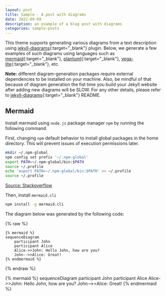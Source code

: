```yaml
---
layout: post
title: Sample - A post with diagrams
date: 2022-09-09
description: an example of a blog post with diagrams
categories: sample-posts
---
```


This theme supports generating various diagrams from a text description using [jekyll-diagrams](https://github.com/zhustec/jekyll-diagrams){:target="\_blank"} plugin.
Below, we generate a few examples of such diagrams using languages such as [mermaid](https://mermaid-js.github.io/mermaid/){:target="\_blank"}, [plantuml](https://plantuml.com/){:target="\_blank"}, [vega-lite](https://vega.github.io/vega-lite/){:target="\_blank"}, etc.

**Note:** different diagram-generation packages require external dependencies to be installed on your machine.
Also, be mindful of that because of diagram generation the fist time you build your Jekyll website after adding new diagrams will be SLOW.
For any other details, please refer to [jekyll-diagrams](https://github.com/zhustec/jekyll-diagrams){:target="\_blank"} README.


## Mermaid

Install mermaid using `node.js` package manager `npm` by running the following command:

First, changing `npm` default behavior to install global packages in the home directory. This will prevent issues of execution permissions later.

```bash
mkdir ~/.npm-global
npm config set prefix '~/.npm-global'
export PATH=~/.npm-global/bin:$PATH
source ~/.profile
echo 'export PATH=~/.npm-global/bin:$PATH' >> ~/.profile
source ~/.profile
```
<a href="https://stackoverflow.com/questions/59088731/error-failed-to-download-chromium-r686378-set-puppeteer-skip-chromium-downloa"> Source: Stackoverflow </a>

Then, install `mermaid.cli`


```bash
npm install -g mermaid.cli
```

The diagram below was generated by the following code:

{% raw %}
```
{% mermaid %}
sequenceDiagram
    participant John
    participant Alice
    Alice->>John: Hello John, how are you?
    John-->>Alice: Great!
{% endmermaid %}
```
{% endraw %}

{% mermaid %}
sequenceDiagram
    participant John
    participant Alice
    Alice->>John: Hello John, how are you?
    John-->>Alice: Great!
{% endmermaid %}
